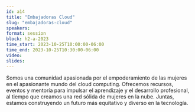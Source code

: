 ```yaml
---
id: a14
title: "Embajadoras Cloud"
slug: "embajadoras-cloud"
speakers:
format: session
block: h2-a-2023
time_start: 2023-10-25T10:00:00-06:00
time_end: 2023-10-25T10:30:00-06:00
video:
slides:
---
```


Somos una comunidad apasionada por el empoderamiento de las mujeres en el apasionante mundo del cloud computing.  Ofrecemos recursos, eventos y mentoría para impulsar el aprendizaje y el desarrollo profesional, al tiempo que creamos una red sólida de mujeres en la nube. Juntas, estamos construyendo un futuro más equitativo y diverso en la tecnología.